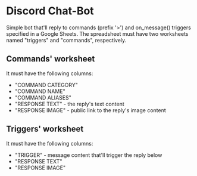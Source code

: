 # Discord Chat-Bot

Simple bot that'll reply to commands (prefix '>') and on_message() triggers specified in a Google Sheets.
The spreadsheet must have two worksheets named "triggers" and "commands", respectively.

## Commands' worksheet
It must have the following columns:
 - "COMMAND CATEGORY"
 - "COMMAND NAME"
 - "COMMAND ALIASES"
 - "RESPONSE TEXT" - the reply's text content
 - "RESPONSE IMAGE" - public link to the reply's image content

## Triggers' worksheet
It must have the following columns:
 - "TRIGGER" - message content that'll trigger the reply below
 - "RESPONSE TEXT"
 - "RESPONSE IMAGE"
